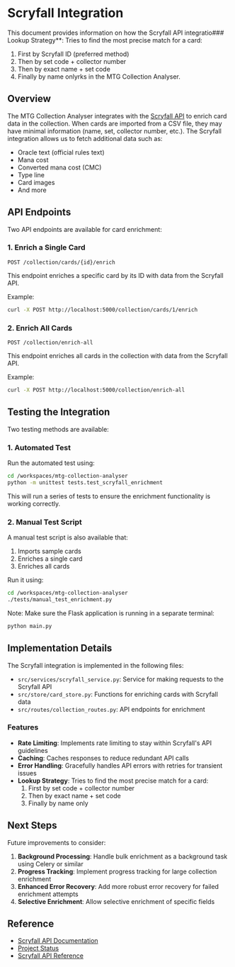 # Scryfall Integration

This document provides information on how the Scryfall API integratio### Lookup Strategy**: Tries to find the most precise match for a card:
  1. First by Scryfall ID (preferred method)
  2. Then by set code + collector number
  3. Then by exact name + set code
  4. Finally by name onlyrks in the MTG Collection Analyser.

## Overview

The MTG Collection Analyser integrates with the [Scryfall API](https://scryfall.com/docs/api) to enrich card data in the collection. When cards are imported from a CSV file, they may have minimal information (name, set, collector number, etc.). The Scryfall integration allows us to fetch additional data such as:

- Oracle text (official rules text)
- Mana cost
- Converted mana cost (CMC)
- Type line
- Card images
- And more

## API Endpoints

Two API endpoints are available for card enrichment:

### 1. Enrich a Single Card

```
POST /collection/cards/{id}/enrich
```

This endpoint enriches a specific card by its ID with data from the Scryfall API.

Example:
```bash
curl -X POST http://localhost:5000/collection/cards/1/enrich
```

### 2. Enrich All Cards

```
POST /collection/enrich-all
```

This endpoint enriches all cards in the collection with data from the Scryfall API.

Example:
```bash
curl -X POST http://localhost:5000/collection/enrich-all
```

## Testing the Integration

Two testing methods are available:

### 1. Automated Test

Run the automated test using:

```bash
cd /workspaces/mtg-collection-analyser
python -m unittest tests.test_scryfall_enrichment
```

This will run a series of tests to ensure the enrichment functionality is working correctly.

### 2. Manual Test Script

A manual test script is also available that:
1. Imports sample cards
2. Enriches a single card
3. Enriches all cards

Run it using:

```bash
cd /workspaces/mtg-collection-analyser
./tests/manual_test_enrichment.py
```

Note: Make sure the Flask application is running in a separate terminal:

```bash
python main.py
```

## Implementation Details

The Scryfall integration is implemented in the following files:

- `src/services/scryfall_service.py`: Service for making requests to the Scryfall API
- `src/store/card_store.py`: Functions for enriching cards with Scryfall data
- `src/routes/collection_routes.py`: API endpoints for enrichment

### Features

- **Rate Limiting**: Implements rate limiting to stay within Scryfall's API guidelines
- **Caching**: Caches responses to reduce redundant API calls
- **Error Handling**: Gracefully handles API errors with retries for transient issues
- **Lookup Strategy**: Tries to find the most precise match for a card:
  1. First by set code + collector number
  2. Then by exact name + set code
  3. Finally by name only

## Next Steps

Future improvements to consider:

1. **Background Processing**: Handle bulk enrichment as a background task using Celery or similar
2. **Progress Tracking**: Implement progress tracking for large collection enrichment
3. **Enhanced Error Recovery**: Add more robust error recovery for failed enrichment attempts
4. **Selective Enrichment**: Allow selective enrichment of specific fields

## Reference

- [Scryfall API Documentation](https://scryfall.com/docs/api)
- [Project Status](project-status.md)
- [Scryfall API Reference](scryfall-api-reference.md)
